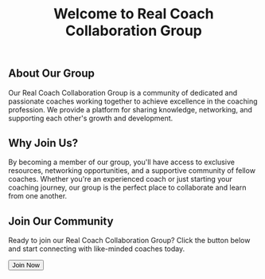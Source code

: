 <!DOCTYPE html>
<html lang="en">
<body>
    <header>
        <h1>Welcome to Real Coach Collaboration Group</h1>
    </header>
    <div class="container">
        <h2>About Our Group</h2>
        <p>
            Our Real Coach Collaboration Group is a community of dedicated and passionate coaches working together to achieve excellence in the coaching profession. We provide a platform for sharing knowledge, networking, and supporting each other's growth and development.
        </p>
        <h2>Why Join Us?</h2>
        <p>
            By becoming a member of our group, you'll have access to exclusive resources, networking opportunities, and a supportive community of fellow coaches. Whether you're an experienced coach or just starting your coaching journey, our group is the perfect place to collaborate and learn from one another.
        </p>
        <h2>Join Our Community</h2>
        <p>
            Ready to join our Real Coach Collaboration Group? Click the button below and start connecting with like-minded coaches today.
        </p>
        <a href="link-to-your-group" target="_blank"><button>Join Now</button></a>
    </div>
</body>
</html>
